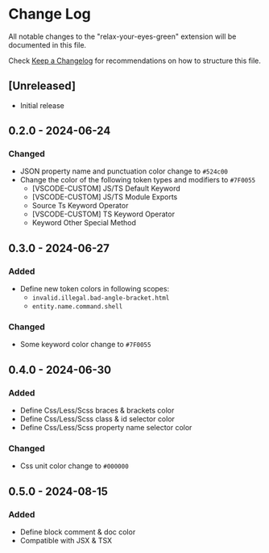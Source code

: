 # Change Log

All notable changes to the "relax-your-eyes-green" extension will be documented in this file.

Check [Keep a Changelog](http://keepachangelog.com/) for recommendations on how to structure this file.

## [Unreleased]

- Initial release

## 0.2.0 - 2024-06-24

### Changed

- JSON property name and punctuation color change to `#524c00`
- Change the color of the following token types and modifiers to `#7F0055`
  - [VSCODE-CUSTOM] JS/TS Default Keyword
  - [VSCODE-CUSTOM] JS/TS Module Exports
  - Source Ts Keyword Operator
  - [VSCODE-CUSTOM] TS Keyword Operator
  - Keyword Other Special Method

## 0.3.0 - 2024-06-27

### Added

- Define new token colors in following scopes:
  - `invalid.illegal.bad-angle-bracket.html`
  - `entity.name.command.shell`

### Changed

- Some keyword color change to `#7F0055`

## 0.4.0 - 2024-06-30

### Added

- Define Css/Less/Scss braces & brackets color
- Define Css/Less/Scss class & id selector color
- Define Css/Less/Scss property name selector color

### Changed

- Css unit color change to `#000000`

## 0.5.0 - 2024-08-15

### Added

- Define block comment & doc color
- Compatible with JSX & TSX
